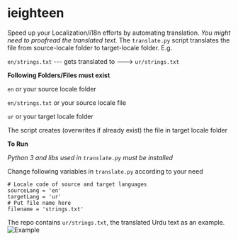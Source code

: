 # ieighteen
Speed up your Localization/i18n efforts by automating translation. *You might need to proofread the translated text.* The `translate.py` script translates the file from source-locale folder to target-locale folder. E.g.

`en/strings.txt` --- gets translated to ---> `ur/strings.txt`

**Following Folders/Files must exist**

`en` or your source locale folder

`en/strings.txt` or your source locale file

`ur` or your target locale folder

The script creates (overwrites if already exist) the file in target locale folder

**To Run**

*Python 3 and libs used in `translate.py` must be installed*

Change following variables in `translate.py` according to your need

    # Locale code of source and target languages
    sourceLang = 'en'
    targetLang = 'ur'
    # Put file name here
    filename = 'strings.txt'

The repo contains `ur/strings.txt`, the translated Urdu text as an example. 
![Example](http://i.imgur.com/Q8zgBlx.png)
